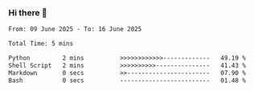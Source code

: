 ### Hi there 👋

<!--
**ututono/ututono** is a ✨ _special_ ✨ repository because its `README.md` (this file) appears on your GitHub profile.

Here are some ideas to get you started:

- 🔭 I’m currently working on ...
- 🌱 I’m currently learning ...
- 👯 I’m looking to collaborate on ...
- 🤔 I’m looking for help with ...
- 💬 Ask me about ...
- 📫 How to reach me: ...
- 😄 Pronouns: ...
- ⚡ Fun fact: ...
-->



<!--START_SECTION:waka-->

```txt
From: 09 June 2025 - To: 16 June 2025

Total Time: 5 mins

Python         2 mins          >>>>>>>>>>>>-------------   49.19 %
Shell Script   2 mins          >>>>>>>>>>---------------   41.43 %
Markdown       0 secs          >>-----------------------   07.90 %
Bash           0 secs          -------------------------   01.48 %
```

<!--END_SECTION:waka-->
